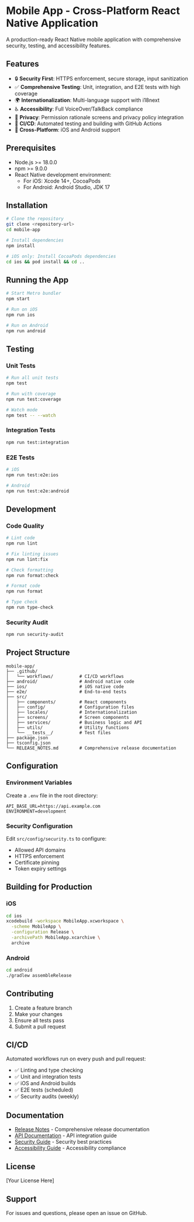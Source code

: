 # Mobile App - Cross-Platform React Native Application

A production-ready React Native mobile application with comprehensive security, testing, and accessibility features.

## Features

- 🔒 **Security First**: HTTPS enforcement, secure storage, input sanitization
- ✅ **Comprehensive Testing**: Unit, integration, and E2E tests with high coverage
- 🌍 **Internationalization**: Multi-language support with i18next
- ♿ **Accessibility**: Full VoiceOver/TalkBack compliance
- 🔐 **Privacy**: Permission rationale screens and privacy policy integration
- 🚀 **CI/CD**: Automated testing and building with GitHub Actions
- 📱 **Cross-Platform**: iOS and Android support

## Prerequisites

- Node.js >= 18.0.0
- npm >= 9.0.0
- React Native development environment:
  - For iOS: Xcode 14+, CocoaPods
  - For Android: Android Studio, JDK 17

## Installation

```bash
# Clone the repository
git clone <repository-url>
cd mobile-app

# Install dependencies
npm install

# iOS only: Install CocoaPods dependencies
cd ios && pod install && cd ..
```

## Running the App

```bash
# Start Metro bundler
npm start

# Run on iOS
npm run ios

# Run on Android
npm run android
```

## Testing

### Unit Tests
```bash
# Run all unit tests
npm test

# Run with coverage
npm run test:coverage

# Watch mode
npm test -- --watch
```

### Integration Tests
```bash
npm run test:integration
```

### E2E Tests
```bash
# iOS
npm run test:e2e:ios

# Android
npm run test:e2e:android
```

## Development

### Code Quality

```bash
# Lint code
npm run lint

# Fix linting issues
npm run lint:fix

# Check formatting
npm run format:check

# Format code
npm run format

# Type check
npm run type-check
```

### Security Audit

```bash
npm run security-audit
```

## Project Structure

```
mobile-app/
├── .github/
│   └── workflows/          # CI/CD workflows
├── android/                # Android native code
├── ios/                    # iOS native code
├── e2e/                    # End-to-end tests
├── src/
│   ├── components/         # React components
│   ├── config/             # Configuration files
│   ├── locales/            # Internationalization
│   ├── screens/            # Screen components
│   ├── services/           # Business logic and API
│   ├── utils/              # Utility functions
│   └── __tests__/          # Test files
├── package.json
├── tsconfig.json
└── RELEASE_NOTES.md        # Comprehensive release documentation
```

## Configuration

### Environment Variables

Create a `.env` file in the root directory:

```env
API_BASE_URL=https://api.example.com
ENVIRONMENT=development
```

### Security Configuration

Edit `src/config/security.ts` to configure:
- Allowed API domains
- HTTPS enforcement
- Certificate pinning
- Token expiry settings

## Building for Production

### iOS

```bash
cd ios
xcodebuild -workspace MobileApp.xcworkspace \
  -scheme MobileApp \
  -configuration Release \
  -archivePath MobileApp.xcarchive \
  archive
```

### Android

```bash
cd android
./gradlew assembleRelease
```

## Contributing

1. Create a feature branch
2. Make your changes
3. Ensure all tests pass
4. Submit a pull request

## CI/CD

Automated workflows run on every push and pull request:
- ✅ Linting and type checking
- ✅ Unit and integration tests
- ✅ iOS and Android builds
- ✅ E2E tests (scheduled)
- ✅ Security audits (weekly)

## Documentation

- [Release Notes](./RELEASE_NOTES.md) - Comprehensive release documentation
- [API Documentation](./docs/API.md) - API integration guide
- [Security Guide](./docs/SECURITY.md) - Security best practices
- [Accessibility Guide](./docs/ACCESSIBILITY.md) - Accessibility compliance

## License

[Your License Here]

## Support

For issues and questions, please open an issue on GitHub.
